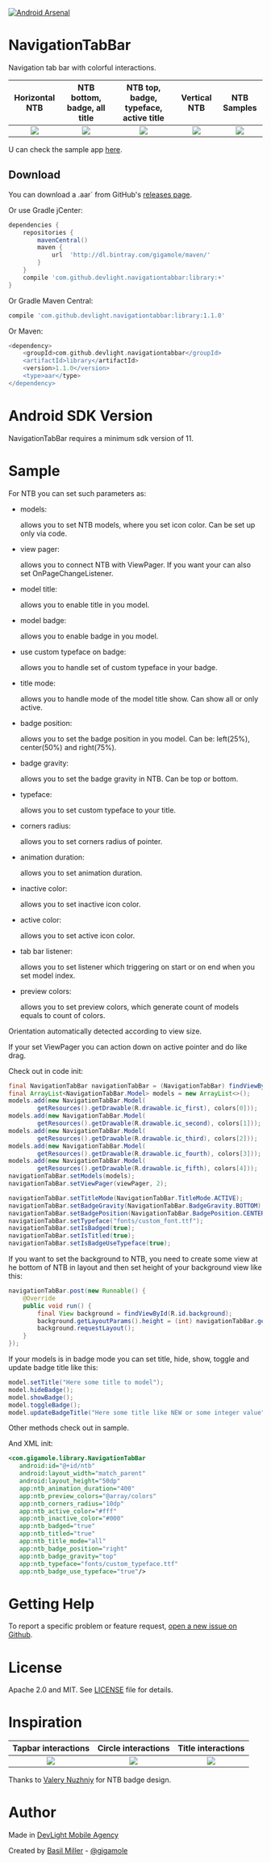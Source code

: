 [![Android Arsenal](https://img.shields.io/badge/Android%20Arsenal-NavigationTabBar-blue.svg?style=flat-square)](http://android-arsenal.com/details/1/3382)

NavigationTabBar
===================

Navigation tab bar with colorful interactions.

Horizontal NTB|NTB bottom, badge, all title |NTB top, badge, typeface, active title|Vertical NTB|NTB Samples|
:-------------------------:|:-------------------------:|:-------------------------:|:-------------------------:|:-------------------------:
![](https://lh6.googleusercontent.com/-Bf7uxUiRvfk/VvpVlkZzsVI/AAAAAAAACPA/Ysg9uuBpaL8UhsXpYPlyNJK6IJssdkMvg/w325-h552-no/hntb.gif)|![](https://lh4.googleusercontent.com/-hxXHKG4zMOU/VwLWxDdhxQI/AAAAAAAACQg/gErfodzZlpINFmlWllvuFs6dlRnp_rG9w/w322-h551-no/tbntb.gif)|![](https://lh5.googleusercontent.com/-3RKqh-MquqA/VwLWxHKv2jI/AAAAAAAACQg/WjmW9OravjIAzinLVFXEditNN4DFfRt6A/w322-h552-no/ttbntb.gif)|![](https://lh4.googleusercontent.com/-k4Ac7-c2m8E/VvpVlk3ZmLI/AAAAAAAACPA/21ISoAYGZzUlvGPmIauXwfYZOKdCYIRGg/w323-h552-no/vntb.gif)|![](https://lh5.googleusercontent.com/-hmELfZQvexU/VvpVlooaPvI/AAAAAAAACPA/5HA5ic7dASwBUYqpqcfxAmfLzPPDXejqQ/w322-h552-no/ntbs.gif)

U can check the sample app [here](https://github.com/DevLight-Mobile-Agency/NavigationTabBar/tree/master/app).

Download
------------

You can download a .aar` from GitHub's [releases page](https://github.com/DevLight-Mobile-Agency/NavigationTabBar/releases).

Or use Gradle jCenter:

```groovy
dependencies {
    repositories {
        mavenCentral()
        maven {
            url  'http://dl.bintray.com/gigamole/maven/'
        }
    }
    compile 'com.github.devlight.navigationtabbar:library:+'
}
```

Or Gradle Maven Central:

```groovy
compile 'com.github.devlight.navigationtabbar:library:1.1.0'
```

Or Maven:

```groovy
<dependency>
    <groupId>com.github.devlight.navigationtabbar</groupId>
    <artifactId>library</artifactId>
    <version>1.1.0</version>
    <type>aar</type>
</dependency>
```

Android SDK Version
=========

NavigationTabBar requires a minimum sdk version of 11. 

Sample
========

For NTB you can set such parameters as:
 
 - models:
    
    allows you to set NTB models, where you set icon color. Can be set up only via code.
    
 - view pager:
     
    allows you to connect NTB with ViewPager. If you want your can also set OnPageChangeListener.    

 - model title:
    
    allows you to enable title in you model.
    
 - model badge:
     
    allows you to enable badge in you model.
     
 - use custom typeface on badge:
     
    allows you to handle set of custom typeface in your badge.
    
 - title mode:
   
     allows you to handle mode of the model title show. Can show all or only active.
     
 - badge position:
 
    allows you to set the badge position in you model. Can be: left(25%), center(50%) and right(75%).

 - badge gravity:
  
    allows you to set the badge gravity in NTB. Can be top or bottom.
    
 - typeface:
 
    allows you to set custom typeface to your title.
 
 - corners radius:
    
    allows you to set corners radius of pointer.

 - animation duration:
  
    allows you to set animation duration.
      
 - inactive color:

    allows you to set inactive icon color.
     
 - active color:
  
    allows you to set active icon color.
     
 - tab bar listener:
  
    allows you to set listener which triggering on start or on end when you set model index.
        
 - preview colors:
  
    allows you to set preview colors, which generate count of models equals to count of colors.

Orientation automatically detected according to view size.

If your set ViewPager you can action down on active pointer and do like drag.

Check out in code init:

```java
final NavigationTabBar navigationTabBar = (NavigationTabBar) findViewById(R.id.ntb);
final ArrayList<NavigationTabBar.Model> models = new ArrayList<>();
models.add(new NavigationTabBar.Model(
        getResources().getDrawable(R.drawable.ic_first), colors[0]));
models.add(new NavigationTabBar.Model(
        getResources().getDrawable(R.drawable.ic_second), colors[1]));
models.add(new NavigationTabBar.Model(
        getResources().getDrawable(R.drawable.ic_third), colors[2]));
models.add(new NavigationTabBar.Model(
        getResources().getDrawable(R.drawable.ic_fourth), colors[3]));
models.add(new NavigationTabBar.Model(
        getResources().getDrawable(R.drawable.ic_fifth), colors[4]));
navigationTabBar.setModels(models);
navigationTabBar.setViewPager(viewPager, 2);

navigationTabBar.setTitleMode(NavigationTabBar.TitleMode.ACTIVE);
navigationTabBar.setBadgeGravity(NavigationTabBar.BadgeGravity.BOTTOM);
navigationTabBar.setBadgePosition(NavigationTabBar.BadgePosition.CENTER);
navigationTabBar.setTypeface("fonts/custom_font.ttf");
navigationTabBar.setIsBadged(true);
navigationTabBar.setIsTitled(true);
navigationTabBar.setIsBadgeUseTypeface(true);
```

If you want to set the background to NTB, you need to create some view at he bottom of NTB in layout and then set height of your background view like this:

```java
navigationTabBar.post(new Runnable() {
    @Override
    public void run() {
        final View background = findViewById(R.id.background);
        background.getLayoutParams().height = (int) navigationTabBar.getBarHeight();
        background.requestLayout();
    }
});
```

If your models is in badge mode you can set title, hide, show, toggle and update badge title like this:

```java
model.setTitle("Here some title to model");
model.hideBadge();
model.showBadge();
model.toggleBadge();
model.updateBadgeTitle("Here some title like NEW or some integer value");
```
            
Other methods check out in sample.

And XML init:

```xml
<com.gigamole.library.NavigationTabBar
   android:id="@+id/ntb"
   android:layout_width="match_parent"
   android:layout_height="50dp"
   app:ntb_animation_duration="400"
   app:ntb_preview_colors="@array/colors"
   app:ntb_corners_radius="10dp"
   app:ntb_active_color="#fff"
   app:ntb_inactive_color="#000"
   app:ntb_badged="true"
   app:ntb_titled="true"
   app:ntb_title_mode="all"
   app:ntb_badge_position="right"
   app:ntb_badge_gravity="top"
   app:ntb_typeface="fonts/custom_typeface.ttf"
   app:ntb_badge_use_typeface="true"/>
```

Getting Help
======

To report a specific problem or feature request, [open a new issue on Github](https://github.com/DevLight-Mobile-Agency/NavigationTabBar/issues/new).

License
======

Apache 2.0 and MIT. See [LICENSE](https://github.com/DevLight-Mobile-Agency/NavigationTabBar/blob/master/LICENSE.txt) file for details.

Inspiration
======

Tapbar interactions| Circle interactions | Title interactions
:-------------------------:|:-------------------------:|:-------------------------:
![](https://s-media-cache-ak0.pinimg.com/originals/39/ee/33/39ee330f3460bd638284f0576bc95b65.gif)|![](https://s-media-cache-ak0.pinimg.com/564x/f4/0d/a9/f40da9e5b73eb5e0e46681eba38f1347.jpg)|![](https://s-media-cache-ak0.pinimg.com/564x/14/eb/dd/14ebddfc0d92f02be3d61ede48a9da6e.jpg)

Thanks to [Valery Nuzhniy](https://www.pinterest.com/hevbolt/) for NTB badge design.

Author
=======

Made in [DevLight Mobile Agency](https://github.com/DevLight-Mobile-Agency)

Created by [Basil Miller](https://github.com/GIGAMOLE) - [@gigamole](mailto:http://gigamole53@gmail.com)